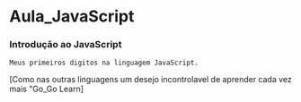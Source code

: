 # Aula_JavaScript
### Introdução ao JavaScript
~~~
Meus primeiros digitos na linguagem JavaScript.
~~~
[Como nas outras linguagens um desejo incontrolavel de aprender cada vez mais "Go_Go Learn]
